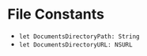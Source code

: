 File Constants
==============

 - `let DocumentsDirectoryPath: String`
 - `let DocumentsDirectoryURL: NSURL`
